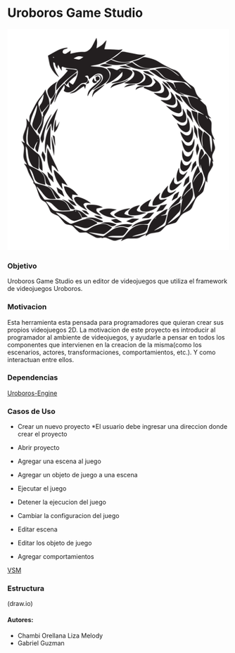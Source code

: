 # Uroboros Game Studio

![Uroboros Logo](Logo/Uroboros-Logo.png)

### Objetivo
Uroboros Game Studio es un editor de videojuegos que utiliza el framework de videojuegos Uroboros.

### Motivacion
Esta herramienta esta pensada para programadores que quieran crear sus propios videojuegos 2D. La motivacion de este proyecto es introducir al programador al ambiente de videojuegos, y ayudarle a pensar en todos los componentes que intervienen en la creacion de la misma(como los escenarios, actores, transformaciones, comportamientos, etc.). Y como interactuan entre ellos.

### Dependencias
[Uroboros-Engine](https://github.com/TeamUroboros/Uroboros-Engine/tree/develop)

### Casos de Uso
* Crear un nuevo proyecto
	*El usuario debe ingresar una direccion donde crear el proyecto

* Abrir proyecto
* Agregar una escena al juego
* Agregar un objeto de juego a una escena
* Ejecutar el juego
* Detener la ejecucion del juego
* Cambiar la configuracion del juego
* Editar escena
* Editar los objeto de juego
* Agregar comportamientos

[VSM](https://realtimeboard.com/app/board/o9J_kxnZcYo=/)

### Estructura
(draw.io)

#### Autores:
* Chambi Orellana Liza Melody
* Gabriel Guzman
